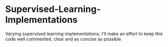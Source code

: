 # Supervised-Learning-Implementations
Varying supervised learning implementations, I'll make an effort to keep this code well commented, clear and as concise as possible
